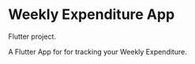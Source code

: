 # Weekly Expenditure App

Flutter project.

A Flutter App for for tracking your Weekly Expenditure.
